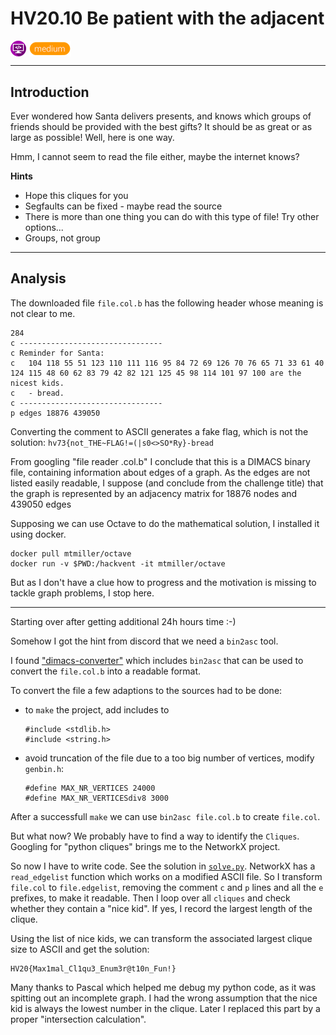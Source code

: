 # HV20.10 Be patient with the adjacent

<img src="../_resources/10_programming.png" style="height:1.8em;vertical-align:middle;">
<img src="../_resources/medium.png" style="height:1.8em;vertical-align:middle;">  

---

## Introduction

Ever wondered how Santa delivers presents, and knows which groups of friends should be provided with the best gifts? It should be as great or as large as possible! Well, here is one way.

Hmm, I cannot seem to read the file either, maybe the internet knows?

**Hints**

- Hope this cliques for you
- Segfaults can be fixed - maybe read the source
- There is more than one thing you can do with this type of file! Try other options...
- Groups, not group

---

## Analysis

The downloaded file `file.col.b` has the following header whose meaning is not clear to me.

    284
    c -------------------------------- 
    c Reminder for Santa:
    c   104 118 55 51 123 110 111 116 95 84 72 69 126 70 76 65 71 33 61 40 124 115 48 60 62 83 79 42 82 121 125 45 98 114 101 97 100 are the nicest kids.
    c   - bread.
    c -------------------------------- 
    p edges 18876 439050

Converting the comment to ASCII generates a fake flag, which is not the solution: `hv73{not_THE~FLAG!=(|s0<>SO*Ry}-bread`


From googling "file reader .col.b" I conclude that this is a DIMACS binary file, containing information about edges of a graph.
As the edges are not listed easily readable, I suppose (and conclude from the challenge title) that the graph is represented by an adjacency matrix for 18876 nodes and 439050 edges

Supposing we can use Octave to do the mathematical solution, I installed it using docker.

    docker pull mtmiller/octave
    docker run -v $PWD:/hackvent -it mtmiller/octave 

But as I don't have a clue how to progress and the motivation is missing to tackle graph problems, I stop here.

---

Starting over after getting additional 24h hours time :-)

Somehow I got the hint from discord that we need a `bin2asc` tool.

I found ["dimacs-converter"](https://code.google.com/archive/p/dimacs-converter/source/default/source) which includes `bin2asc` that can be used to convert the `file.col.b` into a readable format.

To convert the file a few adaptions to the sources had to be done:

  - to `make` the project, add includes to 

        #include <stdlib.h>
        #include <string.h>

  - avoid truncation of the file due to a too big number of vertices, modify `genbin.h`:

        #define MAX_NR_VERTICES 24000 
        #define MAX_NR_VERTICESdiv8 3000

After a successfull `make` we can use `bin2asc file.col.b` to create `file.col`. 

But what now? We probably have to find a way to identify the `Cliques`. Googling for "python cliques" brings me to the NetworkX project.

So now I have to write code. See the solution in [`solve.py`](solve.py). NetworkX has a `read_edgelist` function which works on a modified ASCII file. So I transform `file.col` to `file.edgelist`, removing the comment `c` and `p` lines and all the `e` prefixes, to make it readable.
Then I loop over all `cliques` and check whether they contain a "nice kid". If yes, I record the largest length of the clique.

Using the list of nice kids, we can transform the associated largest clique size to ASCII and get the solution:

    HV20{Max1mal_Cl1qu3_Enum3r@t10n_Fun!}


Many thanks to Pascal which helped me debug my python code, as it was spitting out an incomplete graph. I had the wrong assumption that the nice kid is always the lowest number in the clique. Later I replaced this part by a proper "intersection calculation".